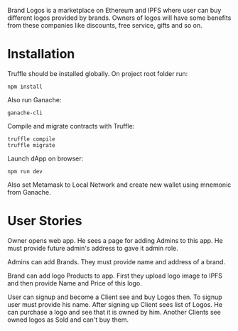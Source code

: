 Brand Logos is a marketplace on Ethereum and IPFS where user can buy different logos provided by brands.
Owners of logos will have some benefits from these companies like discounts, free service, gifts and so on.

# Installation
Truffle should be installed globally.
On project root folder run:
```
npm install
```

Also run Ganache:
```
ganache-cli
```

Compile and migrate contracts with Truffle:
```
truffle compile
truffle migrate
```

Launch dApp on browser:
```
npm run dev
```

Also set Metamask to Local Network and create new wallet using mnemonic from Ganache.

# User Stories
Owner opens web app. He sees a page for adding Admins to this app. He must provide future admin's address to gave it admin role.

Admins can add Brands. They must provide name and address of a brand.

Brand can add logo Products to app. First they upload logo image to IPFS and then provide Name and Price of this logo.

User can signup and become a Client see and buy Logos then. To signup user must provide his name. After signing up Client sees list of Logos. He can purchase a logo and see that it is owned by him. Another Clients see owned logos as Sold and can't buy them.
